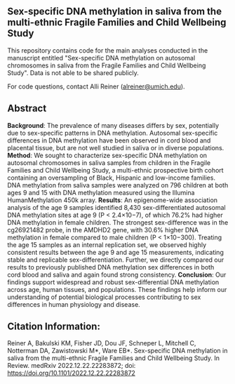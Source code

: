 ## Sex-specific DNA methylation in saliva from the multi-ethnic Fragile Families and Child Wellbeing Study
This repository contains code for the main analyses conducted in the manuscript entitled "Sex-specific DNA methylation on autosomal chromosomes in saliva from the Fragile Families and Child Wellbeing Study". Data is not able to be shared publicly. 

For code questions, contact Alli Reiner (alreiner@umich.edu).

## Abstract 
**Background**: The prevalence of many diseases differs by sex, potentially due to sex-specific patterns in DNA methylation. Autosomal sex-specific differences in DNA methylation have been observed in cord blood and placental tissue, but are not well studied in saliva or in diverse populations. **Method**: We sought to characterize sex-specific DNA methylation on autosomal chromosomes in saliva samples from children in the Fragile Families and Child Wellbeing Study, a multi-ethnic prospective birth cohort containing an oversampling of Black, Hispanic and low-income families. DNA methylation from saliva samples were analyzed on 796 children at both ages 9 and 15 with DNA methylation measured using the Illumina HumanMethylation 450k array. **Results**: An epigenome-wide association analysis of the age 9 samples identified 8,430 sex-differentiated autosomal DNA methylation sites at age 9 (P < 2.4×10−7), of which 76.2% had higher DNA methylation in female children. The strongest sex-difference was in the cg26921482 probe, in the AMDHD2 gene, with 30.6% higher DNA methylation in female compared to male children (P < 1×10−300). Treating the age 15 samples as an internal replication set, we observed highly consistent results between the age 9 and age 15 measurements, indicating stable and replicable sex-differentiation. Further, we directly compared our results to previously published DNA methylation sex differences in both cord blood and saliva and again found strong consistency. **Conclusion**: Our findings support widespread and robust sex-differential DNA methylation across age, human tissues, and populations. These findings help inform our understanding of potential biological processes contributing to sex differences in human physiology and disease.

## Citation Information:
Reiner A, Bakulski KM, Fisher JD, Dou JF, Schneper L, Mitchell C, Notterman DA, Zawistowski M*, Ware EB*. Sex-specific DNA methylation in saliva from the multi-ethnic Fragile Families and Child Wellbeing Study. In Review. medRxiv 2022.12.22.22283872; doi: https://doi.org/10.1101/2022.12.22.22283872

